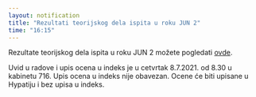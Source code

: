 ```yaml
---
layout: notification
title: "Rezultati teorijskog dela ispita u roku JUN 2"
time: "16:15"
---
```


Rezultate teorijskog dela ispita u roku JUN 2 možete pogledati [ovde](../../../ispiti/rezultati/teorija/jun2.pdf).

Uvid u radove i upis ocena u indeks je u cetvrtak 8.7.2021. od 8.30 u kabinetu 716. Upis ocena u indeks nije obavezan. Ocene će biti upisane u Hypatiju i bez upisa u indeks.